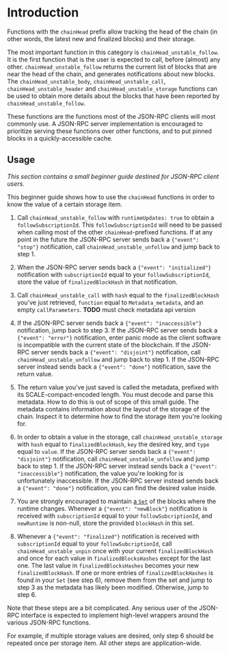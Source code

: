 # Introduction

Functions with the `chainHead` prefix allow tracking the head of the chain (in other words, the latest new and finalized blocks) and their storage.

The most important function in this category is `chainHead_unstable_follow`. It is the first function that is the user is expected to call, before (almost) any other. `chainHead_unstable_follow` returns the current list of blocks that are near the head of the chain, and generates notifications about new blocks. The `chainHead_unstable_body`, `chainHead_unstable_call`, `chainHead_unstable_header` and `chainHead_unstable_storage` functions can be used to obtain more details about the blocks that have been reported by `chainHead_unstable_follow`.

These functions are the functions most of the JSON-RPC clients will most commonly use. A JSON-RPC server implementation is encouraged to prioritize serving these functions over other functions, and to put pinned blocks in a quickly-accessible cache.

## Usage

_This section contains a small beginner guide destined for JSON-RPC client users._

This beginner guide shows how to use the `chainHead` functions in order to know the value of a certain storage item.

1. Call `chainHead_unstable_follow` with `runtimeUpdates: true` to obtain a `followSubscriptionId`. This `followSubscriptionId` will need to be passed when calling most of the other `chainHead`-prefixed functions. If at any point in the future the JSON-RPC server sends back a `{"event": "stop"}` notification, call `chainHead_unstable_unfollow` and jump back to step 1.

2. When the JSON-RPC server sends back a `{"event": "initialized"}` notification with `subscriptionId` equal to your `followSubscriptionId`, store the value of `finalizedBlockHash` in that notification.

3. Call `chainHead_unstable_call` with `hash` equal to the `finalizedBlockHash` you've just retrieved, `function` equal to `Metadata_metadata`, and an empty `callParameters`. **TODO** must check metadata api version

4. If the JSON-RPC server sends back a `{"event": "inaccessible"}` notification, jump back to step 3. If the JSON-RPC server sends back a `{"event": "error"}` notification, enter panic mode as the client software is incompatible with the current state of the blockchain. If the JSON-RPC server sends back a `{"event": "disjoint"}` notification, call `chainHead_unstable_unfollow` and jump back to step 1. If the JSON-RPC server instead sends back a `{"event": "done"}` notification, save the return value.

5. The return value you've just saved is called the metadata, prefixed with its SCALE-compact-encoded length. You must decode and parse this metadata. How to do this is out of scope of this small guide. The metadata contains information about the layout of the storage of the chain. Inspect it to determine how to find the storage item you're looking for.

6. In order to obtain a value in the storage, call `chainHead_unstable_storage` with `hash` equal to `finalizedBlockHash`, `key` the desired key, and `type` equal to `value`. If the JSON-RPC server sends back a `{"event": "disjoint"}` notification, call `chainHead_unstable_unfollow` and jump back to step 1. If the JSON-RPC server instead sends back a `{"event": "inaccessible"}` notification, the value you're looking for is unfortunately inaccessible. If the JSON-RPC server instead sends back a `{"event": "done"}` notification, you can find the desired value inside.

7. You are strongly encouraged to maintain [a `Set`](https://developer.mozilla.org/fr/docs/Web/JavaScript/Reference/Global_Objects/Set) of the blocks where the runtime changes. Whenever a `{"event": "newBlock"}` notification is received with `subscriptionId` equal to your `followSubcriptionId`, and `newRuntime` is non-null, store the provided `blockHash` in this set.

8. Whenever a `{"event": "finalized"}` notification is received with `subscriptionId` equal to your `followSubcriptionId`, call `chainHead_unstable_unpin` once with your current `finalizedBlockHash` and once for each value in `finalizedBlocksHashes` except for the last one. The last value in `finalizedBlocksHashes` becomes your new `finalizedBlockHash`. If one or more entries of `finalizedBlockHashes` is found in your `Set` (see step 6), remove them from the set and jump to step 3 as the metadata has likely been modified. Otherwise, jump to step 6.

Note that these steps are a bit complicated. Any serious user of the JSON-RPC interface is expected to implement high-level wrappers around the various JSON-RPC functions.

For example, if multiple storage values are desired, only step 6 should be repeated once per storage item. All other steps are application-wide.
